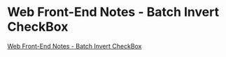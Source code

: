 # Web Front-End Notes - Batch Invert CheckBox
[Web Front-End Notes - Batch Invert CheckBox](https://aiwithcloud.com/2022/09/15/web_front_end_notes___batch_invert_checkbox/)